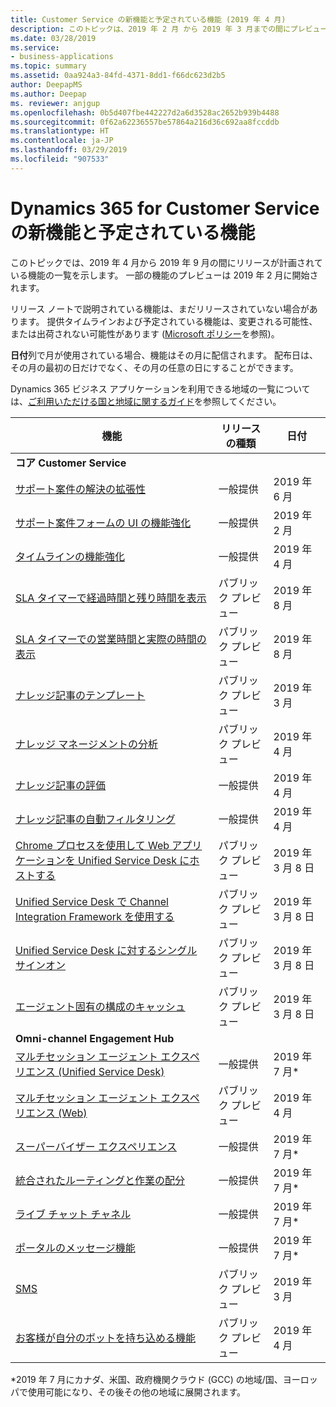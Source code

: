 ```yaml
---
title: Customer Service の新機能と予定されている機能 (2019 年 4 月)
description: このトピックは、2019 年 2 月 から 2019 年 3 月までの間にプレビューになり、2019 年 4 月から 2019 年 9 月までの間にリリース予定の機能の一覧を示します。
ms.date: 03/28/2019
ms.service:
- business-applications
ms.topic: summary
ms.assetid: 0aa924a3-84fd-4371-8dd1-f66dc623d2b5
author: DeepapMS
ms.author: Deepap
ms. reviewer: anjgup
ms.openlocfilehash: 0b5d407fbe442227d2a6d3528ac2652b939b4488
ms.sourcegitcommit: 0f62a62236557be57864a216d36c692aa8fccddb
ms.translationtype: HT
ms.contentlocale: ja-JP
ms.lasthandoff: 03/29/2019
ms.locfileid: "907533"
---
```

#  <a name="whats-new-and-planned-for-dynamics-365-for-customer-service"></a>Dynamics 365 for Customer Service の新機能と予定されている機能 

このトピックでは、2019 年 4 月から 2019 年 9 月の間にリリースが計画されている機能の一覧を示します。 一部の機能のプレビューは 2019 年 2 月に開始されます。 

リリース ノートで説明されている機能は、まだリリースされていない場合があります。 提供タイムラインおよび予定されている機能は、変更される可能性、または出荷されない可能性があります ([Microsoft ポリシー](https://go.microsoft.com/fwlink/p/?linkid=2007332)を参照)。

**日付**列で月が使用されている場合、機能はその月に配信されます。 配布日は、その月の最初の日だけでなく、その月の任意の日にすることができます。

Dynamics 365 ビジネス アプリケーションを利用できる地域の一覧については、[ご利用いただける国と地域に関するガイド](https://aka.ms/dynamics_365_international_availability_deck)を参照してください。


| 機能                                                                          | リリースの種類         | 日付 |
|----------------------------------------------------------------------------------|----------------------|----------------------|
| **コア Customer Service**       |        |        |
| [サポート案件の解決の拡張性](dynamics365-customer-service/case-management-case-resolution-extensibility.md) | 一般提供 | 2019 年 6 月            |
| [サポート案件フォームの UI の機能強化](dynamics365-customer-service/customer-service-key-enhancements.md#case-form-ui-enhancements)      |  一般提供       |  2019 年 2 月      |
| [タイムラインの機能強化](dynamics365-customer-service/customer-service-key-enhancements.md#timeline-enhancements)    |  一般提供       |  2019 年 4 月      |
| [SLA タイマーで経過時間と残り時間を表示](dynamics365-customer-service/customer-service-key-enhancements.md#show-elapsed-and-remaining-time-on-sla-timer)    |  パブリック プレビュー       |  2019 年 8 月      |
| [SLA タイマーでの営業時間と実際の時間の表示](dynamics365-customer-service/customer-service-key-enhancements.md#show-business-and-actual-hours-on-sla-timer)   |  パブリック プレビュー       |  2019 年 8 月      |
| [ナレッジ記事のテンプレート](knowledge-management/km-templates.md)                              | パブリック プレビュー | 2019 年 3 月             |
| [ナレッジ マネージメントの分析](knowledge-management/km-analytics.md)                                    | パブリック プレビュー       | 2019 年 4 月             |
| [ナレッジ記事の評価](knowledge-management/knowledge-article-rating.md)                                | 一般提供      | 2019 年 4 月    |
| [ナレッジ記事の自動フィルタリング](knowledge-management/auto-filter-knowledge-articles.md)                                  | 一般提供       | 2019 年 4 月    |
| [Chrome プロセスを使用して Web アプリケーションを Unified Service Desk にホストする](dynamics365-customer-service/unified-service-desk/use-chrome-browser-host-web-applications.md) | パブリック プレビュー | 2019 年 3 月 8 日 |
| [Unified Service Desk で Channel Integration Framework を使用する](dynamics365-customer-service/unified-service-desk/use-channel-integration-framework-unified-service-desk.md) | パブリック プレビュー | 2019 年 3 月 8 日 |
| [Unified Service Desk に対するシングル サインオン](dynamics365-customer-service/unified-service-desk/Single-Sign-On-for-Unified-Service-Desk.md) | パブリック プレビュー | 2019 年 3 月 8 日 |
| [エージェント固有の構成のキャッシュ](dynamics365-customer-service/unified-service-desk/Cache-specific-configurations-for-agents.md) | パブリック プレビュー | 2019 年 3 月 8 日 |
| **Omni-channel Engagement Hub**       |        |        |
| [マルチセッション エージェント エクスペリエンス (Unified Service Desk)](omni-channel-engagement-hub/multi-session-agent-experiences-web-usd.md) | 一般提供 | 2019 年 7 月\*           |
| [マルチセッション エージェント エクスペリエンス (Web)](omni-channel-engagement-hub/multi-session-agent-experiences-web-usd.md) | パブリック プレビュー | 2019 年 4 月           |
| [スーパーバイザー エクスペリエンス](omni-channel-engagement-hub/supervisor-experiences.md)        | 一般提供 | 2019 年 7 月\*           |
| [統合されたルーティングと作業の配分](omni-channel-engagement-hub/unified-routing-work-distribution.md)  | 一般提供 | 2019 年 7 月\*           |
| [ライブ チャット チャネル](omni-channel-engagement-hub/live-chat-channel.md)         | 一般提供 | 2019 年 7 月\*           |
| [ポータルのメッセージ機能](omni-channel-engagement-hub/portal-messaging.md)             | 一般提供 | 2019 年 7 月\*             |
| [SMS](omni-channel-engagement-hub/sms.md)                                | パブリック プレビュー       | 2019 年 3 月             |
| [お客様が自分のボットを持ち込める機能](omni-channel-engagement-hub/customer-owned-bots-omni-channel-engagement-hub.md)       | パブリック プレビュー       | 2019 年 4 月             |

\*2019 年 7 月にカナダ、米国、政府機関クラウド (GCC) の地域/国、ヨーロッパで使用可能になり、その後その他の地域に展開されます。
